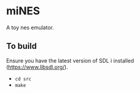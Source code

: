 miNES
=====

A toy nes emulator.

To build
--------
Ensure you have the latest version of SDL i installed (https://www.libsdl.org/).

- `cd src`
- `make`
